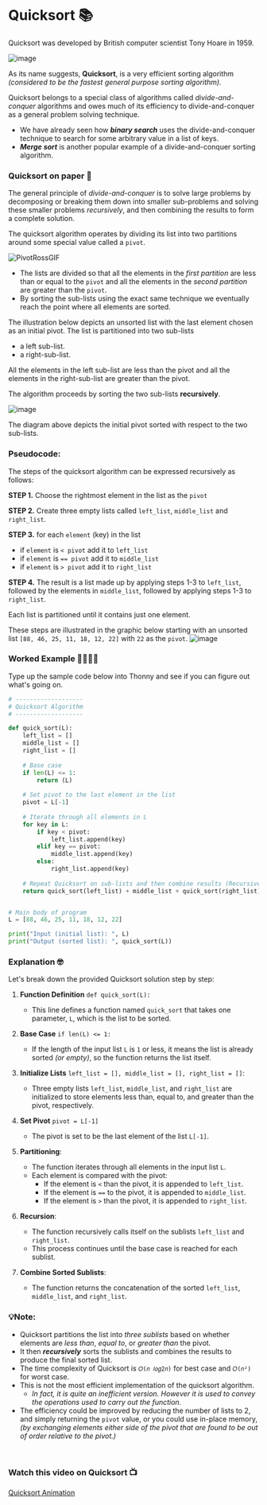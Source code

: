 # Quicksort 📚 

Quicksort was developed by British computer scientist Tony Hoare in 1959. 

![image](https://github.com/ross-bish/Algorithms/assets/83789503/15289682-58bc-4041-b5ad-ab2477cc4796)

As its name suggests, **Quicksort**, is a very efficient sorting algorithm _(considered to be the fastest general purpose sorting algorithm)._ 

Quicksort belongs to a special class of algorithms called _divide-and-conquer_ algorithms and owes much of its efficiency to divide-and-conquer as a general problem solving technique. 

- We have already seen how _**binary search**_ uses the divide-and-conquer technique to search for some arbitrary value in a list of keys.
- _**Merge sort**_ is another popular example of a divide-and-conquer sorting algorithm.

### Quicksort on paper 📝
The general principle of _divide-and-conquer_ is to solve large problems by decomposing or breaking them down into smaller sub-problems and solving these smaller problems _recursively_, and then combining the results to form a complete solution.

The quicksort algorithm operates by dividing its list into two partitions around some special value called a ``pivot``. 

![PivotRossGIF](https://github.com/ross-bish/Algorithms/assets/83789503/2a806d00-4b62-4416-8a84-2512d9712933)

- The lists are divided so that all the elements in the _first partition_ are less than or equal to the ``pivot`` and all the elements in the _second partition_ are greater than the ``pivot``.
- By sorting the sub-lists using the exact same technique we eventually reach the point where all elements are sorted.

The illustration below depicts an unsorted list with the last element chosen as an initial pivot. 
The list is partitioned into two sub-lists 
  - a left sub-list.
  - a right-sub-list.

All the elements in the left sub-list are less than the pivot and all the elements in the right-sub-list are greater than the pivot. 

The algorithm proceeds by sorting the two sub-lists **recursively**.

![image](https://github.com/ross-bish/Algorithms/assets/83789503/4ae66793-0186-4f0a-a761-b69023507d99)

The diagram above depicts the initial pivot sorted with respect to the two sub-lists.

### Pseudocode:
The steps of the quicksort algorithm can be expressed recursively as follows:

**STEP 1.** Choose the rightmost element in the list as the ``pivot``

**STEP 2.** Create three empty lists called ``left_list``, ``middle_list`` and ``right_list``.

**STEP 3.** for each ``element`` (key) in the list
  - if ``element`` is ``< pivot`` add it to ``left_list``
  - if ``element`` is ``== pivot`` add it to ``middle_list``
  - if ``element`` is ``> pivot`` add it to ``right_list``
 
**STEP 4.** The result is a list made up by applying steps 1-3 to ``left_list``, followed by the elements in ``middle_list``, followed by applying steps 1-3 to ``right_list``.


Each list is partitioned until it contains just one element. 

These steps are illustrated in the graphic below starting with an unsorted list ``[88, 46, 25, 11, 18, 12, 22]`` with ``22`` as the ``pivot``.
![image](https://github.com/ross-bish/Algorithms/assets/83789503/bd882709-6876-4a78-b566-a09a90bdf48c)

### Worked Example 👨🏽‍💻📝
Type up the sample code below into Thonny and see if you can figure out what's going on.

````python
# -------------------
# Quicksort Algorithm
# -------------------

def quick_sort(L):
    left_list = []
    middle_list = []
    right_list = []
    
    # Base case
    if len(L) <= 1:
        return (L)
    
    # Set pivot to the last element in the list
    pivot = L[-1]
    
    # Iterate through all elements in L
    for key in L:
        if key < pivot:
            left_list.append(key)
        elif key == pivot:
            middle_list.append(key)
        else:
            right_list.append(key)
    
    # Repeat Quicksort on sub-lists and then combine results (Recursive call)
    return quick_sort(left_list) + middle_list + quick_sort(right_list)


# Main body of program
L = [88, 46, 25, 11, 18, 12, 22]

print("Input (initial list): ", L)
print("Output (sorted list): ", quick_sort(L))
````

### Explanation 🤓
Let's break down the provided Quicksort solution step by step:

1. **Function Definition** `def quick_sort(L):`
   - This line defines a function named `quick_sort` that takes one parameter, `L`, which is the list to be sorted.

2. **Base Case** `if len(L) <= 1:`
   - If the length of the input list `L` is `1` or less, it means the list is already sorted _(or empty)_, so the function returns the list itself.

3. **Initialize Lists** `left_list = [], middle_list = [], right_list = []`:
   - Three empty lists `left_list`, `middle_list`, and `right_list` are initialized to store elements less than, equal to, and greater than the pivot, respectively.

4. **Set Pivot** `pivot = L[-1]`
   - The pivot is set to be the last element of the list `L[-1]`.

5. **Partitioning**:
   - The function iterates through all elements in the input list `L`.
   - Each element is compared with the pivot:
     - If the element is `<` than the pivot, it is appended to `left_list`.
     - If the element is `==` to the pivot, it is appended to `middle_list`.
     - If the element is `>` than the pivot, it is appended to `right_list`.

6. **Recursion**:
   - The function recursively calls itself on the sublists `left_list` and `right_list`.
   - This process continues until the base case is reached for each sublist.

7. **Combine Sorted Sublists**:
   - The function returns the concatenation of the sorted `left_list`, `middle_list`, and `right_list`.

### 💡Note:
- Quicksort partitions the list into _three sublists_ based on whether elements are _less than_, _equal to_, or _greater than_ the pivot.
- It then _**recursively**_ sorts the sublists and combines the results to produce the final sorted list.
- The time complexity of Quicksort is `𝑂(𝑛 𝑙𝑜𝑔2𝑛)` for best case and `𝑂(𝑛²)` for worst case.
- This is not the most efficient implementation of the quicksort algorithm.
  - _In fact, it is quite an inefficient version. However it is used to convey the operations used to carry out the function._
- The efficiency could be improved by reducing the number of lists to 2, and simply returning the `pivot` value, or you could use in-place memory, _(by exchanging elements either side of the pivot that are found to be out of order relative to the pivot.)_

<br>

### Watch this video on Quicksort 📺
[Quicksort Animation](https://youtube.com/shorts/4yNcyJ_CeM4?si=VGcEL6alkNd3b_H4)
